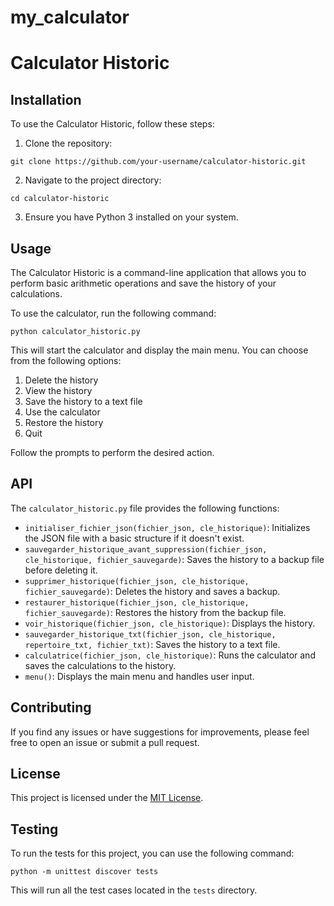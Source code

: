 # my_calculator

# Calculator Historic

## Installation

To use the Calculator Historic, follow these steps:

1. Clone the repository:
```
git clone https://github.com/your-username/calculator-historic.git
```
2. Navigate to the project directory:
```
cd calculator-historic
```
3. Ensure you have Python 3 installed on your system.

## Usage

The Calculator Historic is a command-line application that allows you to perform basic arithmetic operations and save the history of your calculations.

To use the calculator, run the following command:
```
python calculator_historic.py
```

This will start the calculator and display the main menu. You can choose from the following options:

1. Delete the history
2. View the history
3. Save the history to a text file
4. Use the calculator
5. Restore the history
6. Quit

Follow the prompts to perform the desired action.

## API

The `calculator_historic.py` file provides the following functions:

- `initialiser_fichier_json(fichier_json, cle_historique)`: Initializes the JSON file with a basic structure if it doesn't exist.
- `sauvegarder_historique_avant_suppression(fichier_json, cle_historique, fichier_sauvegarde)`: Saves the history to a backup file before deleting it.
- `supprimer_historique(fichier_json, cle_historique, fichier_sauvegarde)`: Deletes the history and saves a backup.
- `restaurer_historique(fichier_json, cle_historique, fichier_sauvegarde)`: Restores the history from the backup file.
- `voir_historique(fichier_json, cle_historique)`: Displays the history.
- `sauvegarder_historique_txt(fichier_json, cle_historique, repertoire_txt, fichier_txt)`: Saves the history to a text file.
- `calculatrice(fichier_json, cle_historique)`: Runs the calculator and saves the calculations to the history.
- `menu()`: Displays the main menu and handles user input.

## Contributing

If you find any issues or have suggestions for improvements, please feel free to open an issue or submit a pull request.

## License

This project is licensed under the [MIT License](LICENSE).

## Testing

To run the tests for this project, you can use the following command:
```
python -m unittest discover tests
```
This will run all the test cases located in the `tests` directory.
